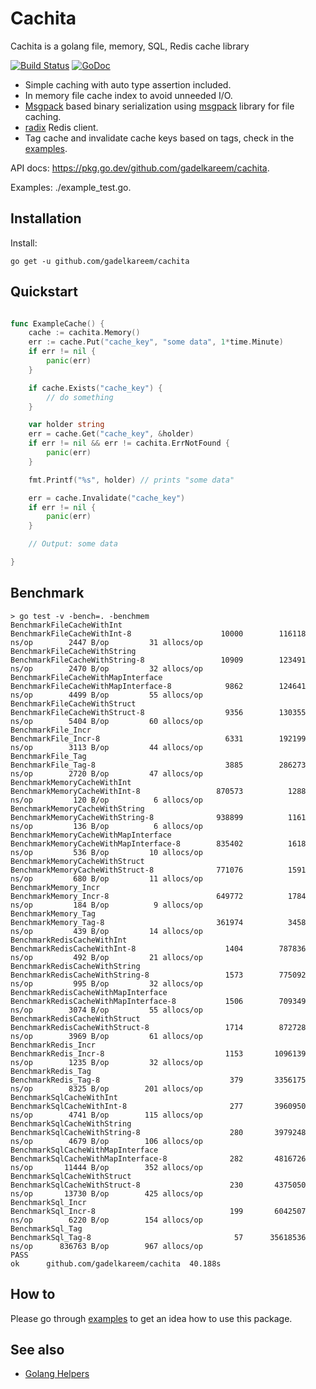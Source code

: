 # Cachita
Cachita is a golang file, memory, SQL, Redis cache library 

[![Build Status](https://travis-ci.org/gadelkareem/cachita.svg)](https://travis-ci.org/gadelkareem/cachita)
[![GoDoc](https://pkg.go.dev/github.com/gadelkareem/cachita?status.svg)](https://pkg.go.dev/github.com/gadelkareem/cachita)

- Simple caching with auto type assertion included.
- In memory file cache index to avoid unneeded I/O.
- [Msgpack](https://msgpack.org/index.html) based binary serialization using [msgpack](https://github.com/vmihailenco/msgpack) library for file caching.
- [radix](https://github.com/mediocregopher/radix) Redis client.
- Tag cache and invalidate cache keys based on tags, check in the [examples](./example_test.go).


API docs: https://pkg.go.dev/github.com/gadelkareem/cachita.

Examples: ./example_test.go.

## Installation

Install:

```shell
go get -u github.com/gadelkareem/cachita
```

## Quickstart

```go

func ExampleCache() {
	cache := cachita.Memory()
	err := cache.Put("cache_key", "some data", 1*time.Minute)
	if err != nil {
		panic(err)
	}

	if cache.Exists("cache_key") {
		// do something
	}

	var holder string
	err = cache.Get("cache_key", &holder)
	if err != nil && err != cachita.ErrNotFound {
		panic(err)
	}

	fmt.Printf("%s", holder) // prints "some data"

	err = cache.Invalidate("cache_key")
	if err != nil {
		panic(err)
	}

	// Output: some data

}

```

## Benchmark

```
> go test -v -bench=. -benchmem
BenchmarkFileCacheWithInt
BenchmarkFileCacheWithInt-8              	   10000	    116118 ns/op	    2447 B/op	      31 allocs/op
BenchmarkFileCacheWithString
BenchmarkFileCacheWithString-8           	   10909	    123491 ns/op	    2470 B/op	      32 allocs/op
BenchmarkFileCacheWithMapInterface
BenchmarkFileCacheWithMapInterface-8     	    9862	    124641 ns/op	    4499 B/op	      55 allocs/op
BenchmarkFileCacheWithStruct
BenchmarkFileCacheWithStruct-8           	    9356	    130355 ns/op	    5404 B/op	      60 allocs/op
BenchmarkFile_Incr
BenchmarkFile_Incr-8                     	    6331	    192199 ns/op	    3113 B/op	      44 allocs/op
BenchmarkFile_Tag
BenchmarkFile_Tag-8                      	    3885	    286273 ns/op	    2720 B/op	      47 allocs/op
BenchmarkMemoryCacheWithInt
BenchmarkMemoryCacheWithInt-8            	  870573	      1288 ns/op	     120 B/op	       6 allocs/op
BenchmarkMemoryCacheWithString
BenchmarkMemoryCacheWithString-8         	  938899	      1161 ns/op	     136 B/op	       6 allocs/op
BenchmarkMemoryCacheWithMapInterface
BenchmarkMemoryCacheWithMapInterface-8   	  835402	      1618 ns/op	     536 B/op	      10 allocs/op
BenchmarkMemoryCacheWithStruct
BenchmarkMemoryCacheWithStruct-8         	  771076	      1591 ns/op	     680 B/op	      11 allocs/op
BenchmarkMemory_Incr
BenchmarkMemory_Incr-8                   	  649772	      1784 ns/op	     184 B/op	       9 allocs/op
BenchmarkMemory_Tag
BenchmarkMemory_Tag-8                    	  361974	      3458 ns/op	     439 B/op	      14 allocs/op
BenchmarkRedisCacheWithInt
BenchmarkRedisCacheWithInt-8             	    1404	    787836 ns/op	     492 B/op	      21 allocs/op
BenchmarkRedisCacheWithString
BenchmarkRedisCacheWithString-8          	    1573	    775092 ns/op	     995 B/op	      32 allocs/op
BenchmarkRedisCacheWithMapInterface
BenchmarkRedisCacheWithMapInterface-8    	    1506	    709349 ns/op	    3074 B/op	      55 allocs/op
BenchmarkRedisCacheWithStruct
BenchmarkRedisCacheWithStruct-8          	    1714	    872728 ns/op	    3969 B/op	      61 allocs/op
BenchmarkRedis_Incr
BenchmarkRedis_Incr-8                    	    1153	   1096139 ns/op	    1235 B/op	      32 allocs/op
BenchmarkRedis_Tag
BenchmarkRedis_Tag-8                     	     379	   3356175 ns/op	    8325 B/op	     201 allocs/op
BenchmarkSqlCacheWithInt
BenchmarkSqlCacheWithInt-8               	     277	   3960950 ns/op	    4741 B/op	     115 allocs/op
BenchmarkSqlCacheWithString
BenchmarkSqlCacheWithString-8            	     280	   3979248 ns/op	    4679 B/op	     106 allocs/op
BenchmarkSqlCacheWithMapInterface
BenchmarkSqlCacheWithMapInterface-8      	     282	   4816726 ns/op	   11444 B/op	     352 allocs/op
BenchmarkSqlCacheWithStruct
BenchmarkSqlCacheWithStruct-8            	     230	   4375050 ns/op	   13730 B/op	     425 allocs/op
BenchmarkSql_Incr
BenchmarkSql_Incr-8                      	     199	   6042507 ns/op	    6220 B/op	     154 allocs/op
BenchmarkSql_Tag
BenchmarkSql_Tag-8                       	      57	  35618536 ns/op	  836763 B/op	     967 allocs/op
PASS
ok  	github.com/gadelkareem/cachita	40.188s
```

## How to

Please go through [examples](./example_test.go) to get an idea how to use this package.

## See also

- [Golang Helpers](https://github.com/gadelkareem/go-helpers)

